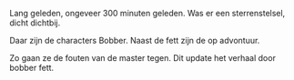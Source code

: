 ﻿Lang geleden, ongeveer 300 minuten geleden. Was er een sterrenstelsel, dicht dichtbij.


Daar zijn de characters Bobber. Naast de fett zijn de op advontuur.

Zo gaan ze de fouten van de master tegen. Dit update het verhaal door bobber fett.


